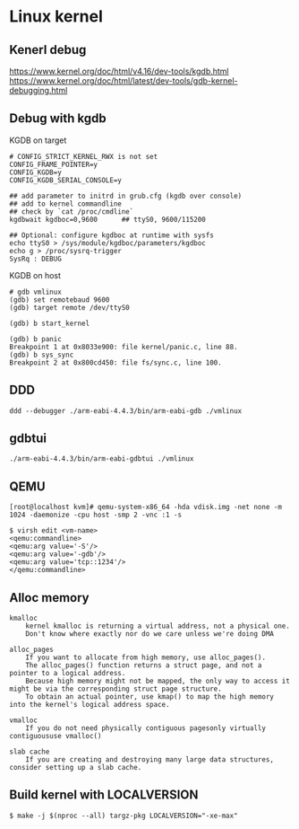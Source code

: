 Linux kernel
============

## Kenerl debug
   https://www.kernel.org/doc/html/v4.16/dev-tools/kgdb.html
   https://www.kernel.org/doc/html/latest/dev-tools/gdb-kernel-debugging.html

## Debug with kgdb
   KGDB on target

    # CONFIG_STRICT_KERNEL_RWX is not set
    CONFIG_FRAME_POINTER=y
    CONFIG_KGDB=y
    CONFIG_KGDB_SERIAL_CONSOLE=y

    ## add parameter to initrd in grub.cfg (kgdb over console)
    ## add to kernel commandline
    ## check by `cat /proc/cmdline`
    kgdbwait kgdboc=0,9600      ## ttyS0, 9600/115200

    ## Optional: configure kgdboc at runtime with sysfs
    echo ttyS0 > /sys/module/kgdboc/parameters/kgdboc
    echo g > /proc/sysrq-trigger
    SysRq : DEBUG

   KGDB on host

    # gdb vmlinux
    (gdb) set remotebaud 9600
    (gdb) target remote /dev/ttyS0

    (gdb) b start_kernel

    (gdb) b panic
    Breakpoint 1 at 0x8033e900: file kernel/panic.c, line 88.
    (gdb) b sys_sync
    Breakpoint 2 at 0x800cd450: file fs/sync.c, line 100.

## DDD

    ddd --debugger ./arm-eabi-4.4.3/bin/arm-eabi-gdb ./vmlinux

## gdbtui

    ./arm-eabi-4.4.3/bin/arm-eabi-gdbtui ./vmlinux

## QEMU

    [root@localhost kvm]# qemu-system-x86_64 -hda vdisk.img -net none -m 1024 -daemonize -cpu host -smp 2 -vnc :1 -s

    $ virsh edit <vm-name>
    <qemu:commandline>
    <qemu:arg value='-S'/>
    <qemu:arg value='-gdb'/>
    <qemu:arg value='tcp::1234'/>
    </qemu:commandline>

## Alloc memory

    kmalloc
        kernel kmalloc is returning a virtual address, not a physical one.
        Don't know where exactly nor do we care unless we're doing DMA

    alloc_pages
        If you want to allocate from high memory, use alloc_pages().
        The alloc_pages() function returns a struct page, and not a pointer to a logical address.
        Because high memory might not be mapped, the only way to access it might be via the corresponding struct page structure.
        To obtain an actual pointer, use kmap() to map the high memory into the kernel's logical address space.

    vmalloc
        If you do not need physically contiguous pagesonly virtually contiguoususe vmalloc()

    slab cache
        If you are creating and destroying many large data structures, consider setting up a slab cache.

## Build kernel with LOCALVERSION

    $ make -j $(nproc --all) targz-pkg LOCALVERSION="-xe-max"

